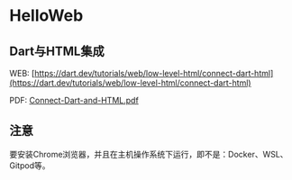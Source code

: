 # HelloWeb

## Dart与HTML集成

WEB: [https://dart.dev/tutorials/web/low-level-html/connect-dart-html](https://dart.dev/tutorials/web/low-level-html/connect-dart-html)

PDF: [Connect-Dart-and-HTML.pdf](Connect-Dart-and-HTML.pdf)

## 注意

要安装Chrome浏览器，并且在主机操作系统下运行，即不是：Docker、WSL、Gitpod等。
